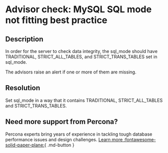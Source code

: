 # Advisor check: MySQL SQL mode not fitting best practice

## Description

In order for the server to check data integrity, the sql_mode should have TRADITIONAL, STRICT_ALL_TABLES, and STRICT_TRANS_TABLES set in sql_mode.

The advisors raise an alert if one or more of them are missing.

## Resolution

Set sql_mode in a way that it contains TRADITIONAL, STRICT_ALL_TABLES and STRICT_TRANS_TABLES.

## Need more support from Percona?

Percona experts bring years of experience in tackling tough database performance issues and design challenges.
[Learn more :fontawesome-solid-paper-plane:](https://per.co.na/subscribe){ .md-button }
